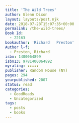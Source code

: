 ```yaml
---
title: 'The Wild Trees'
author: Glenn Dixon
layout: layouts/post.njk
date: 2018-07-28T15:07:35+00:00
permalink: /the-wild-trees/
Book Id:
  - 22163
bookauthor: 'Richard   Preston'
Author l-f:
  - Preston, Richard
isbn: 1400064899
isbn13: 9781400064892
myrating: ★★★★★
publisher: Random House (NY)
pages: 294
yearpublished: 2007
status: read
categories:
  - GoodReads
  - Uncategorized
tags:
  - posts
  - books
---
```

